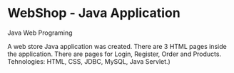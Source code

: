 # WebShop - Java Application

Java Web Programing

A web store Java application was created. There are 3 HTML pages  inside the application. 
There are pages for Login, Register, Order and Products. 
Tehnologies: HTML, CSS, JDBC, MySQL, Java Servlet.)
